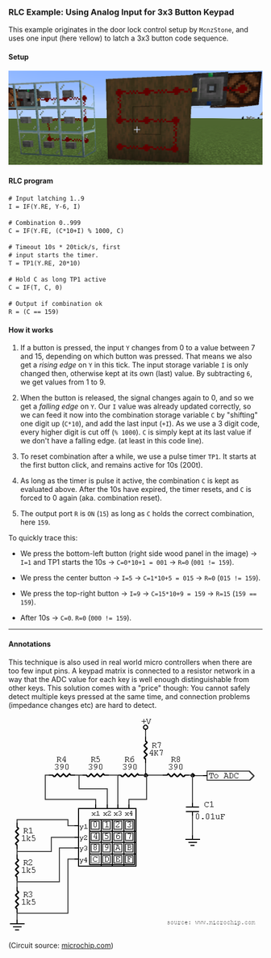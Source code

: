 
### RLC Example: Using Analog Input for 3x3 Button Keypad

This example originates in the door lock control setup by `McnzStone`,
and uses one input (here `Y`ellow) to latch a 3x3 button code sequence.

#### Setup

![](rlc-keypad-example.png)

#### RLC program

```
# Input latching 1..9
I = IF(Y.RE, Y-6, I)

# Combination 0..999
C = IF(Y.FE, (C*10+I) % 1000, C)

# Timeout 10s * 20tick/s, first
# input starts the timer.
T = TP1(Y.RE, 20*10)

# Hold C as long TP1 active
C = IF(T, C, 0)

# Output if combination ok
R = (C == 159)
```

#### How it works

  1. If a button is pressed, the input `Y` changes from 0 to a value
     between 7 and 15, depending on which button was pressed. That
     means we also get a *rising edge* on `Y` in this tick. The input
     storage variable `I` is only changed then, otherwise kept at its
     own (last) value. By subtracting `6`, we get values from 1 to 9.

  2. When the button is released, the signal changes again to 0, and
     so we get a *falling edge* on `Y`. Our `I` value was already
     updated correctly, so we can feed it now into the combination
     storage variable `C` by "shifting" one digit up (`C*10`), and add
     the last input (`+I`). As we use a 3 digit code, every higher
     digit is cut off (`% 1000`). `C` is simply kept at its last value
     if we don't have a falling edge. (at least in this code line).

  3. To reset combination after a while, we use a pulse timer `TP1`.
     It starts at the first button click, and remains active for 10s
     (200t).

  4. As long as the timer is pulse it active, the combination `C` is
     kept as evaluated above. After the 10s have expired, the timer
     resets, and `C` is forced to 0 again (aka. combination reset).

  5. The output port `R` is `ON` (`15`) as long as `C` holds the correct
     combination, here `159`.

To quickly trace this:

  - We press the bottom-left button (right side wood panel in the
    image) -> `I=1` and TP1 starts the 10s -> `C=0*10+1 = 001` ->
    `R=0` (`001 != 159`).

  - We press the center button -> `I=5` -> `C=1*10+5 = 015` -> `R=0`
    (`015 != 159`).

  - We press the top-right button -> `I=9` -> `C=15*10+9 = 159` ->
    `R=15` (`159 == 159`).

  - After 10s -> `C=0`. `R=0` (`000 != 159`).

---

#### Annotations

This technique is also used in real world micro controllers when there
are too few input pins. A keypad matrix is connected to a resistor network
in a way that the ADC value for each key is well enough distinguishable
from other keys. This solution comes with a "price" though: You cannot
safely detect multiple keys pressed at the same time, and connection
problems (impedance changes etc) are hard to detect.

![](aside-keymatrix-uc.png)


(Circuit source: [microchip.com](https://www.microchip.com/forums/download.axd?file=0;694632&where=&f=1pin%20keymatrix.gif))
